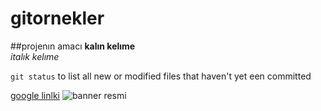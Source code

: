 # gitornekler

##projenın amacı
**kalın kelıme** <br/>
*italık kelıme*

`git status` to list all new or modified files that haven't yet een committed

[google linlki](http:/www.google.com)
![banner resmi]()
